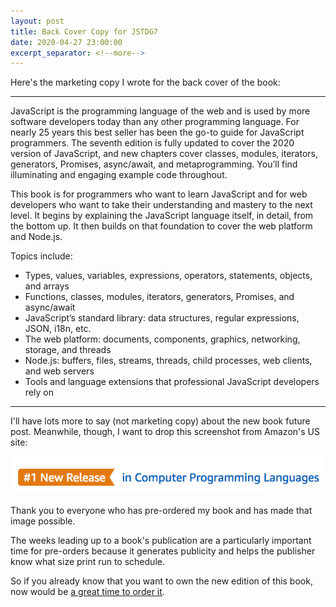 ```yaml
---
layout: post
title: Back Cover Copy for JSTDG7
date: 2020-04-27 23:00:00
excerpt_separator: <!--more-->
---
```


Here's the marketing copy I wrote for the back cover of the book:

---
JavaScript is the programming language of the web and is used by more
software developers today than any other programming language. For
nearly 25 years this best seller has been the go-to guide for
JavaScript programmers. The seventh edition is fully updated to cover
the 2020 version of JavaScript, and new chapters cover classes,
modules, iterators, generators, Promises, async/await, and
metaprogramming. You’ll find illuminating and engaging example code
throughout.
<!--more-->
This book is for programmers who want to learn JavaScript and for web
developers who want to take their understanding and mastery to the
next level. It begins by explaining the JavaScript language itself, in
detail, from the bottom up. It then builds on that foundation to cover
the web platform and Node.js.

Topics include:

- Types, values, variables, expressions, operators, statements,
  objects, and arrays
- Functions, classes, modules, iterators, generators, Promises, and
  async/await
- JavaScript’s standard library: data structures, regular expressions,
  JSON, i18n, etc.
- The web platform: documents, components, graphics, networking,
  storage, and threads
- Node.js: buffers, files, streams, threads, child processes, web
  clients, and web servers
- Tools and language extensions that professional JavaScript
  developers rely on

---

I'll have lots more to say (not marketing copy) about the new book
future post. Meanwhile, though, I want to drop this screenshot from
Amazon's US site:

![#1 new release in Computer Programming Languages](/assets/images/2020-04-27-number-1-new-release.png)

Thank you to everyone who has pre-ordered my book and has made that
image possible.

The weeks leading up to a book's publication are a particularly
important time for pre-orders because it generates publicity and helps
the publisher know what size print run to schedule.

So if you already know that you want to own the new edition of this
book, now would be [a great time to order it](https://amzn.to/2xd5qCn).
